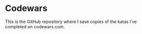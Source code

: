 # Codewars
This is the GitHub repository where I save copies of the katas I've completed on codewars.com.
